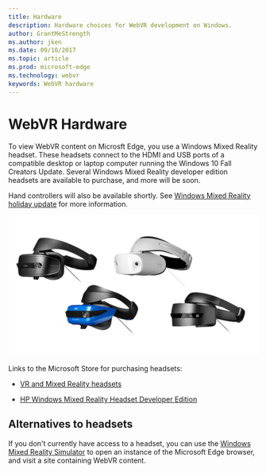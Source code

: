 ```yaml
---
title: Hardware
description: Hardware choices for WebVR development on Windows. 
author: GrantMeStrength
ms.author: jken
ms.date: 09/10/2017
ms.topic: article
ms.prod: microsoft-edge
ms.technology: webvr
keywords: WebVR hardware
---
```


# WebVR Hardware

To view WebVR content on Microsft Edge, you use a Windows Mixed Reality headset. These headsets connect to the HDMI and USB ports of a compatible desktop or laptop computer running the Windows 10 Fall Creators Update. Several Windows Mixed Reality developer edition headsets are available to purchase, and more will be soon.

Hand controllers will also be available shortly. See [Windows Mixed Reality holiday update](https://blogs.windows.com/windowsexperience/2017/08/28/windows-mixed-reality-holiday-update/) for more information.

![Devices](img/windows-mr-headset.jpg)

Links to the Microsoft Store for purchasing headsets:

* [VR and Mixed Reality headsets](https://www.microsoft.com/en-us/store/collections/vrandmixedrealityheadsets)

* [HP Windows Mixed Reality Headset Developer Edition](https://www.microsoft.com/en-us/store/d/hp-windows-mixed-reality-headset-developer-edition/91thzqtvgspf/lpmq)


## Alternatives to headsets

If you don't currently have access to a headset, you can use the [Windows Mixed Reality Simulator](https://developer.microsoft.com/en-us/windows/mixed-reality/using_the_windows_mixed_reality_simulator) to open an instance of the Microsoft Edge browser, and visit a site containing WebVR content.

